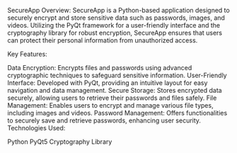 SecureApp
Overview:
SecureApp is a Python-based application designed to securely encrypt and store sensitive data such as passwords, images, and videos. Utilizing the PyQt framework for a user-friendly interface and the cryptography library for robust encryption, SecureApp ensures that users can protect their personal information from unauthorized access.

Key Features:

Data Encryption: Encrypts files and passwords using advanced cryptographic techniques to safeguard sensitive information.
User-Friendly Interface: Developed with PyQt, providing an intuitive layout for easy navigation and data management.
Secure Storage: Stores encrypted data securely, allowing users to retrieve their passwords and files safely.
File Management: Enables users to encrypt and manage various file types, including images and videos.
Password Management: Offers functionalities to securely save and retrieve passwords, enhancing user security.
Technologies Used:

Python
PyQt5
Cryptography Library
